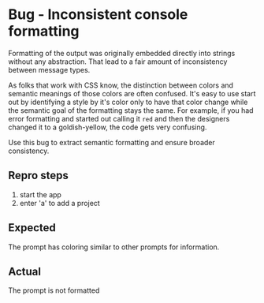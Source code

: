 # Bug - Inconsistent console formatting

Formatting of the output was originally embedded directly into strings without
any abstraction. That lead to a fair amount of inconsistency between message
types.

As folks that work with CSS know, the distinction between colors and semantic
meanings of those colors are often confused. It's easy to use start out by
identifying a style by it's color only to have that color change while the
semantic goal of the formatting stays the same. For example, if you had error
formatting and started out calling it `red` and then the designers changed it
to a goldish-yellow, the code gets very confusing.

Use this bug to extract semantic formatting and ensure broader consistency.

## Repro steps

1. start the app
2. enter 'a' to add a project

## Expected

The prompt has coloring similar to other prompts for information.

## Actual

The prompt is not formatted


